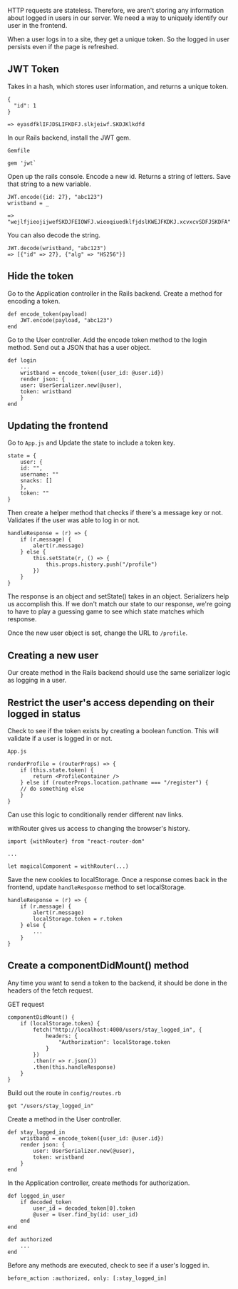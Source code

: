 HTTP requests are stateless. Therefore, we aren't storing any information about logged in users in our server. We need a way to uniquely identify our user in the frontend.

When a user logs in to a site, they get a unique token. So the logged in user persists even if the page is refreshed.

## JWT Token
Takes in a hash, which stores user information, and returns a unique token.

```
{
  "id": 1
}

=> eyasdfklIFJDSLIFKDFJ.slkjeiwf.SKDJKlkdfd
```

In our Rails backend, install the JWT gem.
```
Gemfile

gem 'jwt`
```

Open up the rails console. Encode a new id. Returns a string of letters. Save that string to a new variable.
```
JWT.encode({id: 27}, "abc123")
wristband = _

=> "wejlfjieojijwefSKDJFEIOWFJ.wieoqiuedklfjdslKWEJFKDKJ.xcvxcvSDFJSKDFA"
```
You can also decode the string.
```
JWT.decode(wristband, "abc123")
=> [{"id" => 27}, {"alg" => "HS256"}]
```

## Hide the token
Go to the Application controller in the Rails backend. Create a method for encoding a token.
```
def encode_token(payload)
	JWT.encode(payload, "abc123")
end
```

Go to the User controller. Add the encode token method to the login method. Send out a JSON that has a user object.

```
def login
    ...
    wristband = encode_token({user_id: @user.id})
    render json: {
    user: UserSerializer.new(@user),
    token: wristband
    }
end
```

## Updating the frontend
Go to `App.js` and Update the state to include a token key.
```
state = {
	user: {
    id: "",
    username: ""
    snacks: []
    },
    token: ""
}
```

Then create a helper method that checks if there's a message key or not. Validates if the user was able to log in or not.

```
handleResponse = (r) => {
	if (r.message) {
    	alert(r.message)
    } else {
    	this.setState(r, () => {
        	this.props.history.push("/profile")
        })
    }
}
```
The response is an object and setState() takes in an object. Serializers help us accomplish this. If we don't match our state to our response, we're going to have to play a guessing game to see which state matches which response.

Once the new user object is set, change the URL to `/profile`.

## Creating a new user
Our create method in the Rails backend should use the same serializer logic as logging in a user.

## Restrict the user's access depending on their logged in status

Check to see if the token exists by creating a boolean function. This will validate if a user is logged in or not.

```
App.js

renderProfile = (routerProps) => {
	if (this.state.token) {
        return <ProfileContainer />
    } else if (routerProps.location.pathname === "/register") {
    // do something else
    }
}
```

Can use this logic to conditionally render different nav links.

withRouter gives us access to changing the browser's history.
```
import {withRouter} from "react-router-dom"

...

let magicalComponent = withRouter(...)
```

Save the new cookies to localStorage. Once a response comes back in the frontend, update `handleResponse` method to set localStorage.

```
handleResponse = (r) => {
	if (r.message) {
    	alert(r.message)
        localStorage.token = r.token
    } else {
   		...
    }
}
```

## Create a componentDidMount() method
Any time you want to send a token to the backend, it should be done in the headers of the fetch request. 

GET request
```
componentDidMount() {
	if (localStorage.token) {
    	fetch("http://localhost:4000/users/stay_logged_in", {
            headers: {
                "Authorization": localStorage.token
            }
        })
        .then(r => r.json())
        .then(this.handleResponse)
    }
}
```

Build out the route in `config/routes.rb`
```
get "/users/stay_logged_in"
```

Create a method in the User controller.
```
def stay_logged_in
	wristband = encode_token({user_id: @user.id})
    render json: {
    	user: UserSerializer.new(@user),
        token: wristband
    }
end
```

In the Application controller, create methods for authorization.
```
def logged_in_user
	if decoded_token
    	user_id = decoded_token[0].token
		@user = User.find_by(id: user_id)
    end
end 

def authorized
	...
end
```

Before any methods are executed, check to see if a user's logged in.
```
before_action :authorized, only: [:stay_logged_in]
```